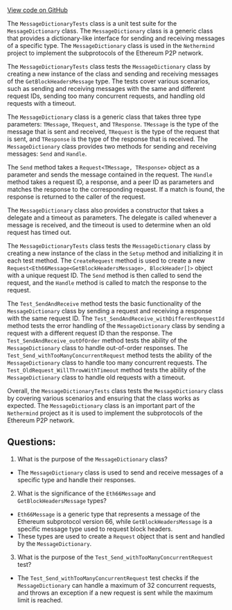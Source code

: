 [View code on GitHub](https://github.com/NethermindEth/nethermind/src/Nethermind/Nethermind.Network.Test/MessageDictionaryTests.cs)

The `MessageDictionaryTests` class is a unit test suite for the `MessageDictionary` class. The `MessageDictionary` class is a generic class that provides a dictionary-like interface for sending and receiving messages of a specific type. The `MessageDictionary` class is used in the `Nethermind` project to implement the subprotocols of the Ethereum P2P network.

The `MessageDictionaryTests` class tests the `MessageDictionary` class by creating a new instance of the class and sending and receiving messages of the `GetBlockHeadersMessage` type. The tests cover various scenarios, such as sending and receiving messages with the same and different request IDs, sending too many concurrent requests, and handling old requests with a timeout.

The `MessageDictionary` class is a generic class that takes three type parameters: `TMessage`, `TRequest`, and `TResponse`. `TMessage` is the type of the message that is sent and received, `TRequest` is the type of the request that is sent, and `TResponse` is the type of the response that is received. The `MessageDictionary` class provides two methods for sending and receiving messages: `Send` and `Handle`.

The `Send` method takes a `Request<TMessage, TResponse>` object as a parameter and sends the message contained in the request. The `Handle` method takes a request ID, a response, and a peer ID as parameters and matches the response to the corresponding request. If a match is found, the response is returned to the caller of the request.

The `MessageDictionary` class also provides a constructor that takes a delegate and a timeout as parameters. The delegate is called whenever a message is received, and the timeout is used to determine when an old request has timed out.

The `MessageDictionaryTests` class tests the `MessageDictionary` class by creating a new instance of the class in the `Setup` method and initializing it in each test method. The `CreateRequest` method is used to create a new `Request<Eth66Message<GetBlockHeadersMessage>, BlockHeader[]>` object with a unique request ID. The `Send` method is then called to send the request, and the `Handle` method is called to match the response to the request.

The `Test_SendAndReceive` method tests the basic functionality of the `MessageDictionary` class by sending a request and receiving a response with the same request ID. The `Test_SendAndReceive_withDifferentRequestId` method tests the error handling of the `MessageDictionary` class by sending a request with a different request ID than the response. The `Test_SendAndReceive_outOfOrder` method tests the ability of the `MessageDictionary` class to handle out-of-order responses. The `Test_Send_withTooManyConcurrentRequest` method tests the ability of the `MessageDictionary` class to handle too many concurrent requests. The `Test_OldRequest_WillThrowWithTimeout` method tests the ability of the `MessageDictionary` class to handle old requests with a timeout.

Overall, the `MessageDictionaryTests` class tests the `MessageDictionary` class by covering various scenarios and ensuring that the class works as expected. The `MessageDictionary` class is an important part of the `Nethermind` project as it is used to implement the subprotocols of the Ethereum P2P network.
## Questions: 
 1. What is the purpose of the `MessageDictionary` class?
- The `MessageDictionary` class is used to send and receive messages of a specific type and handle their responses.

2. What is the significance of the `Eth66Message` and `GetBlockHeadersMessage` types?
- `Eth66Message` is a generic type that represents a message of the Ethereum subprotocol version 66, while `GetBlockHeadersMessage` is a specific message type used to request block headers.
- These types are used to create a `Request` object that is sent and handled by the `MessageDictionary`.

3. What is the purpose of the `Test_Send_withTooManyConcurrentRequest` test?
- The `Test_Send_withTooManyConcurrentRequest` test checks if the `MessageDictionary` can handle a maximum of 32 concurrent requests, and throws an exception if a new request is sent while the maximum limit is reached.